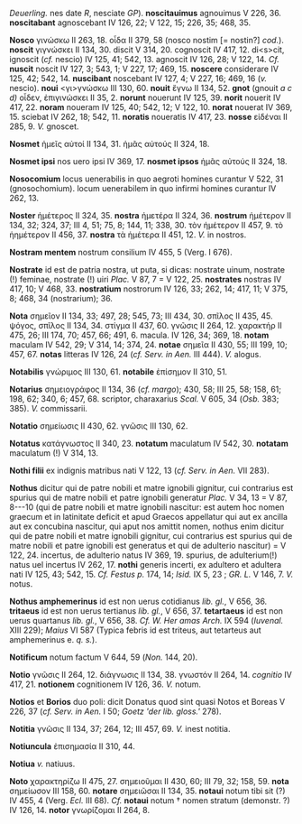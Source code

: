 *Deuerling.* nes date *R*, nesciate *GP*). **noscitauimus** agnouimus V
226, 36. **noscitabant** agnoscebant IV 126, 22; V 122, 15; 226, 35;
468, 35.

**Nosco** γινώσκω II 263, 18. οἶδα II 379, 58 (nosco nostim [=
nostin?] *cod.*). **noscit** γιγνώσκει II 134, 30. discit V 314, 20.
cognoscit IV 417, 12. di\<s\>cit, ignoscit (*cf.* nescio) IV 125, 41;
542, 13. agnoscit IV 126, 28; V 122, 14. *Cf.* **nuscit** noscit IV 127,
3; 543, 1; V 227, 17; 469, 15. **noscere** considerare IV 125, 42; 542,
14. **nuscibant** noscebant IV 127, 4; V 227, 16; 469, 16 (*v.* nescio).
**noui** \<γι\>γνώσκω III 130, 60. **nouit** ἔγνω II 134, 52. **gnot**
(gnouit *a c d)* οἶδεν, ἐπιγινώσκει II 35, 2. **norunt** nouerunt IV
125, 39. **norit** nouerit IV 417, 22. **noram** noueram IV 125, 40;
542, 12; V 122, 10. **norat** nouerat IV 369, 15. sciebat IV 262, 18;
542, 11. **noratis** noueratis IV 417, 23. **nosse** εἰδέναι II 285, 9.
*V.* gnoscet.

**Nosmet** ἡμεῖς αὐτοί II 134, 31. ἡμᾶς αὐτούς II 324, 18.

**Nosmet ipsi** nos uero ipsi IV 369, 17. **nosmet ipsos** ἡμᾶς αὐτούς
II 324, 18.

**Nosocomium** locus uenerabilis in quo aegroti homines curantur V 522,
31 (gnosochomium). locum uenerabilem in quo infirmi homines curantur IV
262, 13.

**Noster** ἡμέτερος II 324, 35. **nostra** ἡμετέρα II 324, 36.
**nostrum** ἡμέτερον II 134, 32; 324, 37; III 4, 51; 75, 8; 144, 11;
338, 30. τὸν ἡμέτερον II 457, 9. τὸ ἡημέτερον II 456, 37. **nostra** τὰ
ἡμέτερα II 451, 12. *V.* in nostros.

**Nostram mentem** nostrum consilium IV 455, 5 (Verg. I 676).

**Nostrate** id est de patria nostra, ut puta, si dicas: nostrate uinum,
nostrate (!) feminae, nostrate (!) uiri *Plac.* V 87, 7 = V 122, 25.
**nostrates** nostras IV 417, 10; V 468, 33. **nostratium** nostrorum IV
126, 33; 262, 14; 417, 11; V 375, 8; 468, 34 (nostrarium); 36.

**Nota** σημεῖον II 134, 33; 497, 28; 545, 73; III 434, 30. σπῖλος II
435, 45. ψόγος, σπῖλος II 134, 34. στίγμα II 437, 60. γνῶσις II 264, 12.
χαρακτήρ II 475, 26; III 174, 70; 457, 66; 491, 6. macula. IV 126, 34;
369, 18. **notam** maculam IV 542, 29; V 314, 14; 374, 24. **notae**
σημεῖα II 430, 55; III 199, 10; 457, 67. **notas** litteras IV 126, 24
(*cf. Serv. in Aen.* III 444). *V.* alogus.

**Notabilis** γνώριμος III 130, 61. **notabile** ἐπίσημον II 310, 51.

**Notarius** σημειογράφος II 134, 36 (*cf. margo*); 430, 58; III 25, 58;
158, 61; 198, 62; 340, 6; 457, 68. scriptor, charaxarius *Scal.* V 605,
34 (*Osb.* 383; 385). *V.* commissarii.

**Notatio** σημείωσις II 430, 62. γνῶσις III 130, 62.

**Notatus** κατάγνωστος II 340, 23. **notatum** maculatum IV 542, 30.
**notatam** maculatum (!) V 314, 13.

**Nothi filii** ex indignis matribus nati V 122, 13 (*cf. Serv. in Aen.*
VII 283).

**Nothus** dicitur qui de patre nobili et matre ignobili gignitur, cui
contrarius est spurius qui de matre nobili et patre ignobili generatur
*Plac.* V 34, 13 = V 87, 8---10 (qui de patre nobili et matre ignobili
nascitur: est autem hoc nomen graecum et in latinitate deficit et apud
Graecos appellatur qui aut ex ancilla aut ex concubina nascitur, qui
aput nos amittit nomen, nothus enim dicitur qui de patre nobili et matre
ignobili gignitur, cui contrarius est spurius qui de matre nobili et
patre ignobili est generatus et qui de adulterio nascitur) = V 122, 24.
incertus, de adulterio natus IV 369, 19. spurius, de adulterium(!) natus
uel incertus IV 262, 17. **nothi** generis incerti, ex adultero et
adultera nati IV 125, 43; 542, 15. *Cf. Festus p.* 174, 14; *Isid.* IX
5, 23 ; *GR. L.* V 146, 7. *V.* notus.

**Nothus amphemerinus** id est non uerus cotidianus *lib. gl.*, V 656,
36. **tritaeus** id est non uerus tertianus *lib. gl.*, V 656, 37.
**tetartaeus** id est non uerus quartanus *lib. gl.*, V 656, 38. *Cf. W.
Her amas Arch.* IX 594 (*Iuvenal.* XIII 229); *Maius* VI 587 (Typica
febris id est triteus, aut tetarteus aut amphemerinus e. *q. s.*).

**Notificum** notum factum V 644, 59 (*Non.* 144, 20).

**Notio** γνῶσις II 264, 12. διάγνωσις II 134, 38. γνωστόν II 264, 14.
*cognitio* IV 417, 21. **notionem** cognitionem IV 126, 36. *V.* notum.

**Notios** et **Borios** duo poli: dicit Donatus quod sint quasi Notos
et Boreas V 226, 37 (*cf. Serv. in Aen.* I 50; *Goetz 'der lib. gloss.'*
278).

**Notitia** γνῶσις II 134, 37; 264, 12; III 457, 69. *V.* inest notitia.

**Notiuncula** ἐπισημασία II 310, 44.

**Notiua** *v.* natiuus.

**Noto** χαρακτηρίζω II 475, 27. σημειοῦμαι II 430, 60; III 79, 32; 158,
59. **nota** σημείωσον III 158, 60. **notare** σημειῶσαι II 134, 35.
**notaui** notum tibi sit (?) IV 455, 4 (Verg. *Ecl.* III 68). *Cf.*
**notaui** notum † nomen stratum (demonstr. ?) IV 126, 14. **notor**
γνωρίζομαι II 264, 8.
